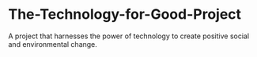 # The-Technology-for-Good-Project
A project that harnesses the power of technology to create positive social and environmental change.
